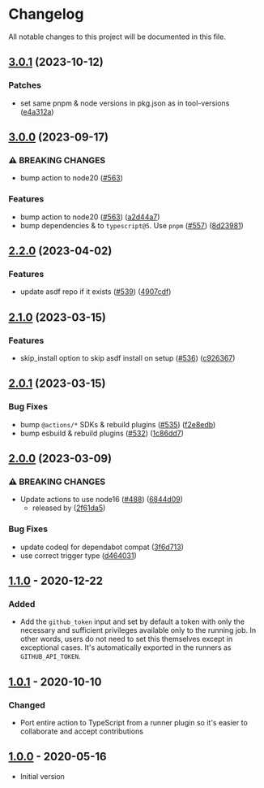 # Changelog

All notable changes to this project will be documented in this file.

## [3.0.1](https://github.com/asdf-vm/actions/compare/v3.0.0...v3.0.1) (2023-10-12)


### Patches

* set same pnpm & node versions in pkg.json as in tool-versions ([e4a312a](https://github.com/asdf-vm/actions/commit/e4a312a59f7c4c5ed731f96d3fa89e9d8608e55c))

## [3.0.0](https://github.com/asdf-vm/actions/compare/v2.2.0...v3.0.0) (2023-09-17)


### ⚠ BREAKING CHANGES

* bump action to node20 ([#563](https://github.com/asdf-vm/actions/issues/563))

### Features

* bump action to node20 ([#563](https://github.com/asdf-vm/actions/issues/563)) ([a2d44a7](https://github.com/asdf-vm/actions/commit/a2d44a72f9174b83e100b92d27851c62696fa87c))
* bump dependencies & to `typescript@5`. Use `pnpm` ([#557](https://github.com/asdf-vm/actions/issues/557)) ([8d23981](https://github.com/asdf-vm/actions/commit/8d2398103bfd46c1eea5a588e1e90132d7c0e76c))

## [2.2.0](https://github.com/asdf-vm/actions/compare/v2.1.0...v2.2.0) (2023-04-02)


### Features

* update asdf repo if it exists ([#539](https://github.com/asdf-vm/actions/issues/539)) ([4907cdf](https://github.com/asdf-vm/actions/commit/4907cdfe90a7aa2c98ef4bc8d5415ef8a38bf079))

## [2.1.0](https://github.com/asdf-vm/actions/compare/v2.0.1...v2.1.0) (2023-03-15)


### Features

* skip_install option to skip asdf install on setup ([#536](https://github.com/asdf-vm/actions/issues/536)) ([c926367](https://github.com/asdf-vm/actions/commit/c926367c74d7ac64e42946f54849dfd9165e2b6f))

## [2.0.1](https://github.com/asdf-vm/actions/compare/v2.0.0...v2.0.1) (2023-03-15)


### Bug Fixes

* bump `@actions/*` SDKs & rebuild plugins ([#535](https://github.com/asdf-vm/actions/issues/535)) ([f2e8edb](https://github.com/asdf-vm/actions/commit/f2e8edb0852a0cc7e0de8e7f30c2b660be13e4e9))
* bump esbuild & rebuild plugins ([#532](https://github.com/asdf-vm/actions/issues/532)) ([1c86dd7](https://github.com/asdf-vm/actions/commit/1c86dd77827c32947af570f209c90092ddfcc873))

## [2.0.0](https://github.com/asdf-vm/actions/compare/v1.1.0...v2.0.0) (2023-03-09)

### ⚠ BREAKING CHANGES

- Update actions to use node16
  ([#488](https://github.com/asdf-vm/actions/issues/488))
  ([6844d09](https://github.com/asdf-vm/actions/commit/6844d09b13209e7d2ce3b63d2b089a2acef581ec))
  - released by
    ([2f61da5](https://github.com/asdf-vm/actions/commit/2f61da5af7da0a1216219da51d0718c25e159a77))

### Bug Fixes

- update codeql for dependabot compat
  ([3f6d713](https://github.com/asdf-vm/actions/commit/3f6d71382fe4c7807936733d72aef7ee6e56e7a9))
- use correct trigger type
  ([d464031](https://github.com/asdf-vm/actions/commit/d4640312f060abdd98823bf6bd9a2758851133c2))

## [1.1.0] - 2020-12-22

### Added

- Add the `github_token` input and set by default a token with only the
  necessary and sufficient privileges available only to the running job. In
  other words, users do not need to set this themselves except in exceptional
  cases. It's automatically exported in the runners as `GITHUB_API_TOKEN`.

## [1.0.1] - 2020-10-10

### Changed

- Port entire action to TypeScript from a runner plugin so it's easier to
  collaborate and accept contributions

## [1.0.0] - 2020-05-16

- Initial version

[unreleased]: https://github.com//asdf-vm/actions/compare/v1.1.0...HEAD
[1.1.0]: https://github.com/asdf-vm/actions/compare/v1.0.0...v1.1.0
[1.0.1]: https://github.com/asdf-vm/actions/compare/v1.0.0...v1.0.1
[1.0.0]: https://github.com/asdf-vm/actions/releases/tag/v1.0.0
